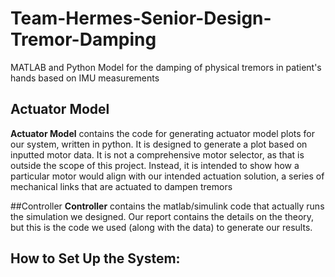 # Team-Hermes-Senior-Design-Tremor-Damping
MATLAB and Python Model for the damping of physical tremors in patient's hands based on IMU measurements

## Actuator Model
**Actuator Model** contains the code for generating actuator model plots for our system, written in python. It is designed to
generate a plot based on inputted motor data. It is not a comprehensive motor selector, as that is outside 
the scope of this project. Instead, it is intended to show how a particular motor would align with our intended
actuation solution, a series of mechanical links that are actuated to dampen tremors

##Controller
**Controller** contains the matlab/simulink code that actually runs the simulation we designed. Our report contains the details
on the theory, but this is the code we used (along with the data) to generate our results. 

## How to Set Up the System: 